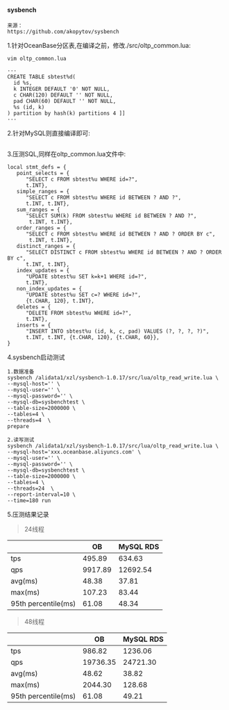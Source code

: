 #### sysbench

```
来源：
https://github.com/akopytov/sysbench
```

1.针对OceanBase分区表,在编译之前，修改./src/oltp_common.lua:
```
vim oltp_common.lua

···
CREATE TABLE sbtest%d(
  id %s,
  k INTEGER DEFAULT '0' NOT NULL,
  c CHAR(120) DEFAULT '' NOT NULL,
  pad CHAR(60) DEFAULT '' NOT NULL,
  %s (id, k)
) partition by hash(k) partitions 4 ]]
···
```

2.针对MySQL则直接编译即可:
```
```

3.压测SQL,同样在oltp_common.lua文件中:
```
local stmt_defs = {
   point_selects = {
      "SELECT c FROM sbtest%u WHERE id=?",
      t.INT},
   simple_ranges = {
      "SELECT c FROM sbtest%u WHERE id BETWEEN ? AND ?",
      t.INT, t.INT},
   sum_ranges = {
      "SELECT SUM(k) FROM sbtest%u WHERE id BETWEEN ? AND ?",
       t.INT, t.INT},
   order_ranges = {
      "SELECT c FROM sbtest%u WHERE id BETWEEN ? AND ? ORDER BY c",
       t.INT, t.INT},
   distinct_ranges = {
      "SELECT DISTINCT c FROM sbtest%u WHERE id BETWEEN ? AND ? ORDER BY c",
      t.INT, t.INT},
   index_updates = {
      "UPDATE sbtest%u SET k=k+1 WHERE id=?",
      t.INT},
   non_index_updates = {
      "UPDATE sbtest%u SET c=? WHERE id=?",
      {t.CHAR, 120}, t.INT},
   deletes = {
      "DELETE FROM sbtest%u WHERE id=?",
      t.INT},
   inserts = {
      "INSERT INTO sbtest%u (id, k, c, pad) VALUES (?, ?, ?, ?)",
      t.INT, t.INT, {t.CHAR, 120}, {t.CHAR, 60}},
}

```
4.sysbench启动测试

```
1.数据准备
sysbench /alidata1/xzl/sysbench-1.0.17/src/lua/oltp_read_write.lua \
--mysql-host='' \
--mysql-user='' \
--mysql-password='' \
--mysql-db=sysbenchtest \
--table-size=2000000 \
--tables=4 \
--threads=4  \
prepare
```
```
2.读写测试
sysbench /alidata1/xzl/sysbench-1.0.17/src/lua/oltp_read_write.lua \
--mysql-host='xxx.oceanbase.aliyuncs.com' \
--mysql-user='' \
--mysql-password='' \
--mysql-db=sysbenchtest \
--table-size=2000000 \
--tables=4 \
--threads=24  \
--report-interval=10 \
--time=180 run
```
5.压测结果记录
> 24线程

|                     | OB      | MySQL RDS |
| ------------------- | ------- | --------- |
| tps                 | 495.89  | 634.63    |
| qps                 | 9917.89 | 12692.54  |
| avg(ms)             | 48.38   | 37.81     |
| max(ms)             | 107.23  | 83.44     |
| 95th percentile(ms) | 61.08   | 48.34     |

> 48线程

|                     | OB       | MySQL RDS |
| ------------------- | -------- | --------- |
| tps                 | 986.82   | 1236.06   |
| qps                 | 19736.35 | 24721.30  |
| avg(ms)             | 48.62    | 38.82     |
| max(ms)             | 2044.30  | 128.68    |
| 95th percentile(ms) | 61.08    | 49.21     |